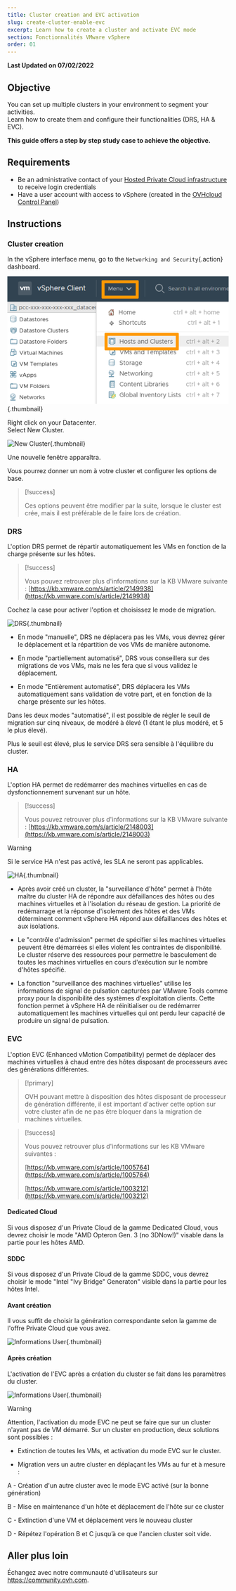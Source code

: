 ```yaml
---
title: Cluster creation and EVC activation
slug: create-cluster-enable-evc
excerpt: Learn how to create a cluster and activate EVC mode
section: Fonctionnalités VMware vSphere
order: 01
---
```


**Last Updated on 07/02/2022**

## Objective

You can set up multiple clusters in your environment to segment your activities.<br>
Learn how to create them and configure their functionalities (DRS, HA & EVC).

**This guide offers a step by step study case to achieve the objective.**


## Requirements

- Be an administrative contact of your [Hosted Private Cloud infrastructure](https://www.ovhcloud.com/en-gb/enterprise/products/hosted-private-cloud/) to receive login credentials
- Have a user account with access to vSphere (created in the [OVHcloud Control Panel](https://www.ovh.com/auth/?action=gotomanager&from=https://www.ovh.co.uk/&ovhSubsidiary=GB))


## Instructions

### Cluster creation

In the vSphere interface menu, go to the `Networking and Security`{.action} dashboard.

![Menu](images/en01dash.png){.thumbnail}

Right click on your Datacenter.<br>
Select New Cluster.


![New Cluster](images/CreateCluster.png){.thumbnail}

Une nouvelle fenêtre apparaîtra.

Vous pourrez donner un nom à votre cluster et configurer les options de base.


> [!success]
>
> Ces options peuvent être modifier par la suite, lorsque le cluster est crée, mais il est préférable de le faire lors de création.
> 

### DRS

L'option DRS permet de répartir automatiquement les VMs en fonction de la charge présente sur les hôtes.


> [!success]
>
> Vous pouvez retrouver plus d'informations sur la KB VMware suivante : 
> [https://kb.vmware.com/s/article/2149938](https://kb.vmware.com/s/article/2149938)
> 


Cochez la case pour activer l'option et choisissez le mode de migration.


![DRS](images/CreateClusterDRS.png){.thumbnail}


- En mode "manuelle", DRS ne déplacera pas les VMs, vous devrez gérer le déplacement et la répartition de vos VMs de manière autonome.

- En mode "partiellement automatisé", DRS vous conseillera sur des migrations de vos VMs, mais ne les fera que si vous validez le déplacement.

- En mode "Entièrement automatisé", DRS déplacera les VMs automatiquement sans validation de votre part, et en fonction de la charge présente sur les hôtes.


Dans les deux modes "automatisé", il est possible de régler le seuil de migration sur cinq niveaux, de modéré à élevé (1 étant le plus modéré, et 5 le plus élevé).

Plus le seuil est élevé, plus le service DRS sera sensible à l'équilibre du cluster.


### HA

L'option HA permet de redémarrer des machines virtuelles en cas de dysfonctionnement survenant sur un hôte.

> [!success]
>
> Vous pouvez retrouver plus d'informations sur la KB VMware suivante : 
> [https://kb.vmware.com/s/article/2148003](https://kb.vmware.com/s/article/2148003)
> 

> [!warning]
>
> Si le service HA n'est pas activé, les SLA ne seront pas applicables.
> 

![HA](images/CreateClusterHA.png){.thumbnail}

- Après avoir créé un cluster, la "surveillance d'hôte" permet à l'hôte maître du cluster HA de répondre aux défaillances des hôtes ou des machines virtuelles et à l'isolation du réseau de gestion. La priorité de redémarrage et la réponse d'isolement des hôtes et des VMs déterminent comment vSphere HA répond aux défaillances des hôtes et aux isolations.

- Le "contrôle d'admission" permet de spécifier si les machines virtuelles peuvent être démarrées si elles violent les contraintes de disponibilité. Le cluster réserve des ressources pour permettre le basculement de toutes les machines virtuelles en cours d'exécution sur le nombre d'hôtes spécifié.

- La fonction "surveillance des machines virtuelles" utilise les informations de signal de pulsation capturées par VMware Tools comme proxy pour la disponibilité des systèmes d'exploitation clients. Cette fonction permet à vSphere HA de réinitialiser ou de redémarrer automatiquement les machines virtuelles qui ont perdu leur capacité de produire un signal de pulsation.


### EVC

L'option EVC (Enhanced vMotion Compatibility) permet de déplacer des machines virtuelles à chaud entre des hôtes disposant de processeurs avec des générations différentes.

> [!primary]
>
> OVH pouvant mettre à disposition des hôtes disposant de processeur de génération différente, il est important d'activer cette option sur votre cluster afin de ne pas être bloquer dans la migration de machines virtuelles.
> 

> [!success]
>
> Vous pouvez retrouver plus d'informations sur les KB VMware suivantes : 
>
> [https://kb.vmware.com/s/article/1005764](https://kb.vmware.com/s/article/1005764)
> 
> [https://kb.vmware.com/s/article/1003212](https://kb.vmware.com/s/article/1003212)
>


#### Dedicated Cloud

Si vous disposez d'un Private Cloud de la gamme Dedicated Cloud, vous devrez choisir le mode "AMD Opteron Gen. 3 (no 3DNow!)" visable dans la partie pour les hôtes AMD.

#### SDDC

Si vous disposez d'un Private Cloud de la gamme SDDC, vous devrez choisir le mode "Intel  "Ivy Bridge" Generaton" visible dans la partie pour les hôtes Intel.

#### Avant création

Il vous suffit de choisir la génération correspondante selon la gamme de l'offre Private Cloud que vous avez.

![Informations User](images/CreateClusterEVC.png){.thumbnail}


#### Après création

L'activation de l'EVC après a création du cluster se fait dans les paramètres du cluster.

![Informations User](images/ModifyClusterEVC.png){.thumbnail}



> [!warning]
>
> Attention, l'activation du mode EVC ne peut se faire que sur un cluster n'ayant pas de VM démarré. Sur un cluster en production, deux solutions sont possibles : 
> 
> - Extinction de toutes les VMs, et activation du mode EVC sur le cluster.
>
> - Migration vers un autre cluster en déplaçant les VMs au fur et à mesure :
>
> A - Création d'un autre cluster avec le mode EVC activé (sur la bonne génération)
> 
> B - Mise en maintenance d'un hôte et déplacement de l'hôte sur ce cluster
>
> C - Extinction d'une VM et déplacement vers le nouveau cluster
>
> D - Répétez l'opération B et C jusqu’à ce que l'ancien cluster soit vide.
>


## Aller plus loin

Échangez avec notre communauté d'utilisateurs sur <https://community.ovh.com>.
